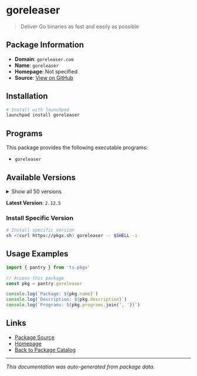 # goreleaser

> Deliver Go binaries as fast and easily as possible

## Package Information

- **Domain**: `goreleaser.com`
- **Name**: `goreleaser`
- **Homepage**: Not specified
- **Source**: [View on GitHub](https://github.com/pkgxdev/pantry/tree/main/projects/goreleaser.com/package.yml)

## Installation

```bash
# Install with launchpad
launchpad install goreleaser
```

## Programs

This package provides the following executable programs:

- `goreleaser`

## Available Versions

<details>
<summary>Show all 50 versions</summary>

- `2.12.5`, `2.12.4`, `2.12.3`, `2.12.2`, `2.12.1`
- `2.12.0`, `2.11.2`, `2.11.1`, `2.11.0`, `2.10.2`
- `2.10.1`, `2.10.0`, `2.9.0`, `2.8.2`, `2.8.1`
- `2.8.0`, `2.7.0`, `2.6.1`, `2.6.0`, `2.5.1`
- `2.5.0`, `2.4.8`, `2.4.7`, `2.4.6`, `2.4.5`
- `2.4.4`, `2.4.3`, `2.4.2`, `2.4.1`, `2.4.0`
- `2.3.2`, `2.3.1`, `2.3.0`, `2.2.0`, `2.1.0`
- `2.0.1`, `2.0.0`, `1.26.2`, `1.26.1`, `1.26.0`
- `1.25.1`, `1.25.0`, `1.24.0`, `1.23.0`, `1.22.1`
- `1.22.0`, `1.21.2`, `1.21.1`, `1.21.0`, `1.20.0`

</details>

**Latest Version**: `2.12.5`

### Install Specific Version

```bash
# Install specific version
sh <(curl https://pkgx.sh) goreleaser -- $SHELL -i
```

## Usage Examples

```typescript
import { pantry } from 'ts-pkgx'

// Access this package
const pkg = pantry.goreleaser

console.log(`Package: ${pkg.name}`)
console.log(`Description: ${pkg.description}`)
console.log(`Programs: ${pkg.programs.join(', ')}`)
```

## Links

- [Package Source](https://github.com/pkgxdev/pantry/tree/main/projects/goreleaser.com/package.yml)
- [Homepage](#)
- [Back to Package Catalog](../../package-catalog.md)

---

*This documentation was auto-generated from package data.*
